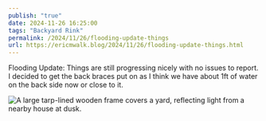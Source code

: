 ```yaml
---
publish: "true"
date: 2024-11-26 16:25:00
tags: "Backyard Rink"
permalink: /2024/11/26/flooding-update-things
url: https://ericmwalk.blog/2024/11/26/flooding-update-things.html
---
```


Flooding Update: Things are still progressing nicely with no issues to report. I decided to get the back braces put on as I think we have about 1ft of water on the back side now or close to it.

![A large tarp-lined wooden frame covers a yard, reflecting light from a nearby house at dusk.](https://ericmwalk.blog/uploads/2024/img-1004.jpeg)
